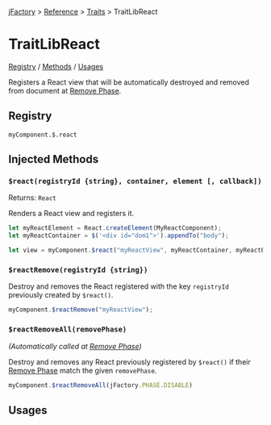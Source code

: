 [jFactory](index.md) > [Reference](ref-index.md) > [Traits](ref-index.md#traits-component-features) > TraitLibReact

# TraitLibReact

[Registry](#registry) / [Methods](#injected-methods) / [Usages](#usages)

Registers a React view that will be automatically destroyed and removed from document at [Remove Phase](TraitService-Phases.md#remove-phase).

## Registry
`myComponent.$.react`

## Injected Methods

### `$react(registryId {string}, container, element [, callback]) `
Returns: `React`

Renders a React view and registers it. 

```javascript
let myReactElement = React.createElement(MyReactComponent);
let myReactContainer = $('<div id="dom1">').appendTo("body");

let view = myComponent.$react("myReactView", myReactContainer, myReactElement);
```

### `$reactRemove(registryId {string})`

Destroy and removes the React registered with the key `registryId` previously created by `$react()`. 

```javascript
myComponent.$reactRemove("myReactView");
```
### `$reactRemoveAll(removePhase)`

*(Automatically called at [Remove Phase](TraitService-Phases.md#remove-phase))*

Destroy and removes any React previously registered by `$react()` if their [Remove Phase](TraitService-Phases.md#remove-phase) match the given `removePhase`.

```javascript
myComponent.$reactRemoveAll(jFactory.PHASE.DISABLE)
```

## Usages
<!--
```javascript
```
-->